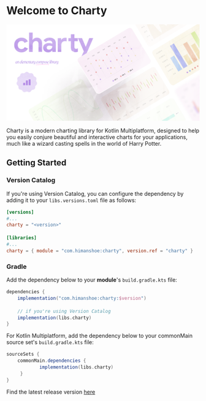 # Welcome to Charty

![Charty Banner](../img/banner.png)

Charty is a modern charting library for Kotlin Multiplatform, designed to help you easily conjure beautiful and interactive charts for your applications, much like a wizard casting spells in the world of Harry Potter.

## Getting Started

### Version Catalog

If you're using Version Catalog, you can configure the dependency by adding it to your
`libs.versions.toml` file as follows:

```toml
[versions]
#...
charty = "<version>"

[libraries]
#...
charty = { module = "com.himanshoe:charty", version.ref = "charty" }
```

### Gradle

Add the dependency below to your **module**'s `build.gradle.kts` file:

```gradle
dependencies {
    implementation("com.himanshoe:charty:$version")
    
    // if you're using Version Catalog
    implementation(libs.charty)
}
```

For Kotlin Multiplatform, add the dependency below to your commonMain source set's
`build.gradle.kts` file:

```gradle
sourceSets {
    commonMain.dependencies {
            implementation(libs.charty)
     }
}
```

Find the latest release version [here](https://github.com/hi-manshu/Charty/releases)